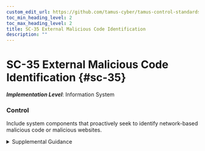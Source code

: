 ```yaml
---
custom_edit_url: https://github.com/tamus-cyber/tamus-control-standards/tree/main/content/tamus.edu/TAMUS_profile.xml
toc_min_heading_level: 2
toc_max_heading_level: 2
title: SC-35 External Malicious Code Identification
description: ""
---
```


# SC-35 External Malicious Code Identification {#sc-35}

_**Implementation Level**_: Information System

### Control

Include system components that proactively seek to identify network-based malicious code or malicious websites.

<details>
  <summary>Supplemental Guidance</summary>

External malicious code identification differs from decoys in <a xmlns="http://csrc.nist.gov/ns/oscal/1.0" href="#sc-26">SC-26</a> in that the components actively probe networks, including the Internet, in search of malicious code contained on external websites. Like decoys, the use of external malicious code identification techniques requires some supporting isolation measures to ensure that any malicious code discovered during the search and subsequently executed does not infect organizational systems. Virtualization is a common technique for achieving such isolation.

</details>

